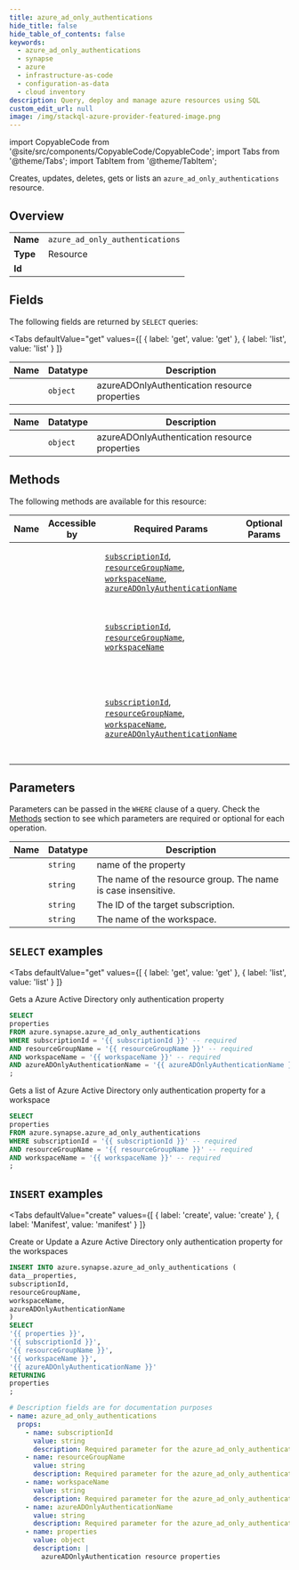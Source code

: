```yaml
--- 
title: azure_ad_only_authentications
hide_title: false
hide_table_of_contents: false
keywords:
  - azure_ad_only_authentications
  - synapse
  - azure
  - infrastructure-as-code
  - configuration-as-data
  - cloud inventory
description: Query, deploy and manage azure resources using SQL
custom_edit_url: null
image: /img/stackql-azure-provider-featured-image.png
---
```


import CopyableCode from '@site/src/components/CopyableCode/CopyableCode';
import Tabs from '@theme/Tabs';
import TabItem from '@theme/TabItem';

Creates, updates, deletes, gets or lists an <code>azure_ad_only_authentications</code> resource.

## Overview
<table><tbody>
<tr><td><b>Name</b></td><td><code>azure_ad_only_authentications</code></td></tr>
<tr><td><b>Type</b></td><td>Resource</td></tr>
<tr><td><b>Id</b></td><td><CopyableCode code="azure.synapse.azure_ad_only_authentications" /></td></tr>
</tbody></table>

## Fields

The following fields are returned by `SELECT` queries:

<Tabs
    defaultValue="get"
    values={[
        { label: 'get', value: 'get' },
        { label: 'list', value: 'list' }
    ]}
>
<TabItem value="get">

<table>
<thead>
    <tr>
    <th>Name</th>
    <th>Datatype</th>
    <th>Description</th>
    </tr>
</thead>
<tbody>
<tr>
    <td><CopyableCode code="properties" /></td>
    <td><code>object</code></td>
    <td>azureADOnlyAuthentication resource properties</td>
</tr>
</tbody>
</table>
</TabItem>
<TabItem value="list">

<table>
<thead>
    <tr>
    <th>Name</th>
    <th>Datatype</th>
    <th>Description</th>
    </tr>
</thead>
<tbody>
<tr>
    <td><CopyableCode code="properties" /></td>
    <td><code>object</code></td>
    <td>azureADOnlyAuthentication resource properties</td>
</tr>
</tbody>
</table>
</TabItem>
</Tabs>

## Methods

The following methods are available for this resource:

<table>
<thead>
    <tr>
    <th>Name</th>
    <th>Accessible by</th>
    <th>Required Params</th>
    <th>Optional Params</th>
    <th>Description</th>
    </tr>
</thead>
<tbody>
<tr>
    <td><a href="#get"><CopyableCode code="get" /></a></td>
    <td><CopyableCode code="select" /></td>
    <td><a href="#parameter-subscriptionId"><code>subscriptionId</code></a>, <a href="#parameter-resourceGroupName"><code>resourceGroupName</code></a>, <a href="#parameter-workspaceName"><code>workspaceName</code></a>, <a href="#parameter-azureADOnlyAuthenticationName"><code>azureADOnlyAuthenticationName</code></a></td>
    <td></td>
    <td>Gets a Azure Active Directory only authentication property</td>
</tr>
<tr>
    <td><a href="#list"><CopyableCode code="list" /></a></td>
    <td><CopyableCode code="select" /></td>
    <td><a href="#parameter-subscriptionId"><code>subscriptionId</code></a>, <a href="#parameter-resourceGroupName"><code>resourceGroupName</code></a>, <a href="#parameter-workspaceName"><code>workspaceName</code></a></td>
    <td></td>
    <td>Gets a list of Azure Active Directory only authentication property for a workspace</td>
</tr>
<tr>
    <td><a href="#create"><CopyableCode code="create" /></a></td>
    <td><CopyableCode code="insert" /></td>
    <td><a href="#parameter-subscriptionId"><code>subscriptionId</code></a>, <a href="#parameter-resourceGroupName"><code>resourceGroupName</code></a>, <a href="#parameter-workspaceName"><code>workspaceName</code></a>, <a href="#parameter-azureADOnlyAuthenticationName"><code>azureADOnlyAuthenticationName</code></a></td>
    <td></td>
    <td>Create or Update a Azure Active Directory only authentication property for the workspaces</td>
</tr>
</tbody>
</table>

## Parameters

Parameters can be passed in the `WHERE` clause of a query. Check the [Methods](#methods) section to see which parameters are required or optional for each operation.

<table>
<thead>
    <tr>
    <th>Name</th>
    <th>Datatype</th>
    <th>Description</th>
    </tr>
</thead>
<tbody>
<tr id="parameter-azureADOnlyAuthenticationName">
    <td><CopyableCode code="azureADOnlyAuthenticationName" /></td>
    <td><code>string</code></td>
    <td>name of the property</td>
</tr>
<tr id="parameter-resourceGroupName">
    <td><CopyableCode code="resourceGroupName" /></td>
    <td><code>string</code></td>
    <td>The name of the resource group. The name is case insensitive.</td>
</tr>
<tr id="parameter-subscriptionId">
    <td><CopyableCode code="subscriptionId" /></td>
    <td><code>string</code></td>
    <td>The ID of the target subscription.</td>
</tr>
<tr id="parameter-workspaceName">
    <td><CopyableCode code="workspaceName" /></td>
    <td><code>string</code></td>
    <td>The name of the workspace.</td>
</tr>
</tbody>
</table>

## `SELECT` examples

<Tabs
    defaultValue="get"
    values={[
        { label: 'get', value: 'get' },
        { label: 'list', value: 'list' }
    ]}
>
<TabItem value="get">

Gets a Azure Active Directory only authentication property

```sql
SELECT
properties
FROM azure.synapse.azure_ad_only_authentications
WHERE subscriptionId = '{{ subscriptionId }}' -- required
AND resourceGroupName = '{{ resourceGroupName }}' -- required
AND workspaceName = '{{ workspaceName }}' -- required
AND azureADOnlyAuthenticationName = '{{ azureADOnlyAuthenticationName }}' -- required
;
```
</TabItem>
<TabItem value="list">

Gets a list of Azure Active Directory only authentication property for a workspace

```sql
SELECT
properties
FROM azure.synapse.azure_ad_only_authentications
WHERE subscriptionId = '{{ subscriptionId }}' -- required
AND resourceGroupName = '{{ resourceGroupName }}' -- required
AND workspaceName = '{{ workspaceName }}' -- required
;
```
</TabItem>
</Tabs>


## `INSERT` examples

<Tabs
    defaultValue="create"
    values={[
        { label: 'create', value: 'create' },
        { label: 'Manifest', value: 'manifest' }
    ]}
>
<TabItem value="create">

Create or Update a Azure Active Directory only authentication property for the workspaces

```sql
INSERT INTO azure.synapse.azure_ad_only_authentications (
data__properties,
subscriptionId,
resourceGroupName,
workspaceName,
azureADOnlyAuthenticationName
)
SELECT 
'{{ properties }}',
'{{ subscriptionId }}',
'{{ resourceGroupName }}',
'{{ workspaceName }}',
'{{ azureADOnlyAuthenticationName }}'
RETURNING
properties
;
```
</TabItem>
<TabItem value="manifest">

```yaml
# Description fields are for documentation purposes
- name: azure_ad_only_authentications
  props:
    - name: subscriptionId
      value: string
      description: Required parameter for the azure_ad_only_authentications resource.
    - name: resourceGroupName
      value: string
      description: Required parameter for the azure_ad_only_authentications resource.
    - name: workspaceName
      value: string
      description: Required parameter for the azure_ad_only_authentications resource.
    - name: azureADOnlyAuthenticationName
      value: string
      description: Required parameter for the azure_ad_only_authentications resource.
    - name: properties
      value: object
      description: |
        azureADOnlyAuthentication resource properties
```
</TabItem>
</Tabs>
